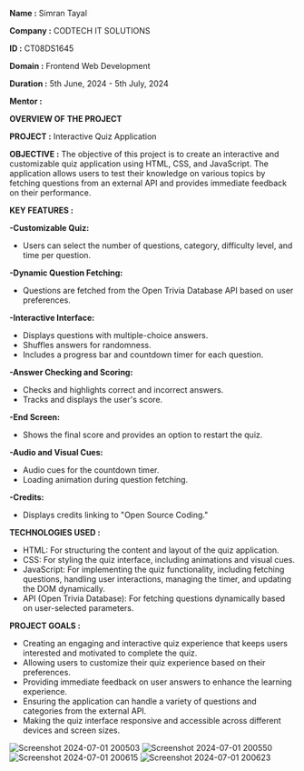 **Name :** Simran Tayal

**Company :** CODTECH IT SOLUTIONS

**ID :** CT08DS1645

**Domain :** Frontend Web Development

**Duration :** 5th June, 2024 - 5th July, 2024

**Mentor :**

**OVERVIEW OF THE PROJECT**

**PROJECT :** Interactive Quiz Application

**OBJECTIVE :** The objective of this project is to create an interactive and customizable quiz application using HTML, CSS, and JavaScript. The application allows users to test their knowledge on various topics by fetching questions from an external API and provides immediate feedback on their performance.

**KEY FEATURES :**

**-Customizable Quiz:**
* Users can select the number of questions, category, difficulty level, and time per question.
  
**-Dynamic Question Fetching:**
* Questions are fetched from the Open Trivia Database API based on user preferences.

**-Interactive Interface:**
* Displays questions with multiple-choice answers.
* Shuffles answers for randomness.
* Includes a progress bar and countdown timer for each question.

**-Answer Checking and Scoring:**
* Checks and highlights correct and incorrect answers.
* Tracks and displays the user's score.

**-End Screen:**
* Shows the final score and provides an option to restart the quiz.

**-Audio and Visual Cues:**
* Audio cues for the countdown timer.
* Loading animation during question fetching.

**-Credits:**
* Displays credits linking to "Open Source Coding."

  
**TECHNOLOGIES USED :**
* HTML: For structuring the content and layout of the quiz application.
* CSS: For styling the quiz interface, including animations and visual cues.
* JavaScript: For implementing the quiz functionality, including fetching questions, handling user interactions, managing the timer, and updating the DOM dynamically.
* API (Open Trivia Database): For fetching questions dynamically based on user-selected parameters.

**PROJECT GOALS :**
* Creating an engaging and interactive quiz experience that keeps users interested and motivated to complete the quiz.
* Allowing users to customize their quiz experience based on their preferences.
* Providing immediate feedback on user answers to enhance the learning experience.
* Ensuring the application can handle a variety of questions and categories from the external API.
* Making the quiz interface responsive and accessible across different devices and screen sizes.

  
![Screenshot 2024-07-01 200503](https://github.com/Simran059/CODTECH-Task2/assets/98331698/31ae066c-71b8-4614-97a4-a7b646082e57)
![Screenshot 2024-07-01 200550](https://github.com/Simran059/CODTECH-Task2/assets/98331698/ee71e94c-4a67-4694-906d-ce4ede591724)
![Screenshot 2024-07-01 200615](https://github.com/Simran059/CODTECH-Task2/assets/98331698/c6eff305-e9e7-4c8b-9b95-70078c882efe)
![Screenshot 2024-07-01 200623](https://github.com/Simran059/CODTECH-Task2/assets/98331698/cd823b23-935e-4848-bbc9-ae7778bcb98b)
